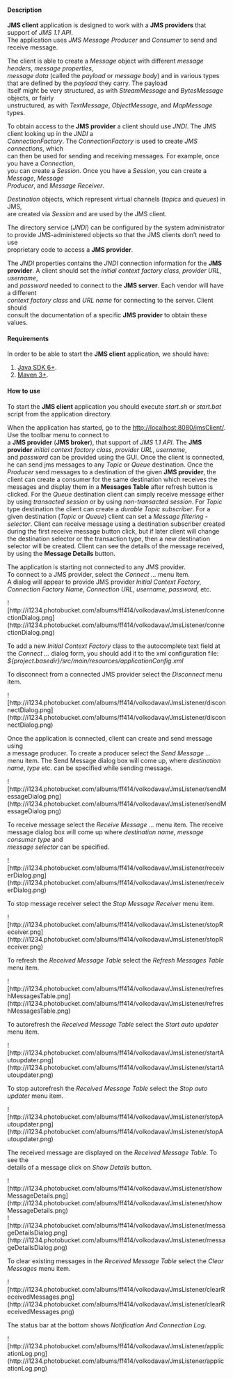 <h4>Description</h4>
<p><b>JMS client</b> application is designed to work with a <b>JMS providers</b> that support of <i>JMS 1.1 API</i>.<br>
The application uses <i>JMS Message Producer</i> and <i>Consumer</i> to send and receive message.</p>

<p>The client is able to create a <i>Message</i> object with different <i>message headers</i>, <i>message properties</i>,<br>
<i>message data</i> (called the <i>payload</i> or <i>message body</i>) and in various types<br>
that are defined by the <i>payload</i> they carry. The payload<br>
itself might be very structured, as with <i>StreamMessage</i> and <i>BytesMessage</i> objects, or fairly<br>
unstructured, as with <i>TextMessage</i>, <i>ObjectMessage</i>, and <i>MapMessage</i> types.</p>

<p>To obtain access to the <b>JMS provider</b> a client should use <i>JNDI</i>. The JMS client looking up in the <i>JNDI</i> a<br>
<i>ConnectionFactory</i>. The <i>ConnectionFactory</i> is used to create <i>JMS connections</i>, which<br>
can then be used for sending and receiving messages. For example, once you have a <i>Connection</i>,<br>
you can create a <i>Session</i>. Once you have a <i>Session</i>, you can create a <i>Message</i>, <i>Message<br>
Producer</i>, and <i>Message Receiver</i>.</p>

<p><i>Destination</i> objects, which represent virtual channels (<i>topics</i> and <i>queues</i>) in JMS,<br>
are created via <i>Session</i> and are used by the JMS client.</p>

<p>The directory service (<i>JNDI</i>) can be configured by the system administrator<br>
to provide JMS-administered objects so that the JMS clients don’t need to use<br>
proprietary code to access a <b>JMS provider</b>.</p>

<p>The <i>JNDI</i> properties contains the <i>JNDI</i> connection information for the <b>JMS<br>
provider</b>. A client should set the <i>initial context factory class</i>, <i>provider URL</i>, <i>username</i>,<br>
and <i>password</i> needed to connect to the <b>JMS server</b>. Each vendor will have a different<br>
<i>context factory class</i> and <i>URL name</i> for connecting to the server. Client should<br>
consult the documentation of a specific <b>JMS provider</b> to obtain these values.</p>

<h4>Requirements</h4>
<p>In order to be able to start the <b>JMS client</b> application, we should have:</p>
<ol>
<li><a href='http://www.oracle.com/technetwork/java/javase/downloads/index.html'>Java SDK 6+</a>.</li>
<li><a href='http://maven.apache.org/download.html'>Maven 3+</a>.</li>
</ol>

<h4>How to use</h4>
<p>To start the <b>JMS client</b> application you should execute <i>start.sh</i> or <i>start.bat</i> script from the application directory.</p>
<p>When the application has started, go to the <a href='http://localhost:8080/jmsClient/'><a href='http://localhost:8080/jmsClient/'>http://localhost:8080/jmsClient/</a></a>. Use the toolbar menu to connect to<br>
a <b>JMS provider</b> (<b>JMS broker</b>), that support of <i>JMS 1.1 API</i>. The <b>JMS provider</b> <i>initial context factory class</i>, <i>provider URL</i>, <i>username</i>,<br>
and <i>password</i> can be provided using the GUI. Once the client is connected, he can send jms messages to any <i>Topic</i> or <i>Queue</i> destination. Once the <i>Producer</i> send messages to a destination of the given <b>JMS provider</b>, the client can create a consumer for the same destination which receives the messages and display them in a <b>Messages Table</b> after refresh button is clicked. For the <i>Queue</i> destination client can simply receive message either by using <i>transacted session</i> or by using <i>non-transacted session</i>. For <i>Topic</i> type destination the client can create a <i>durable Topic subscriber</i>. For a given destination (<i>Topic</i> or <i>Queue</i>) client can set a <i>Message filtering</i> - <i>selector</i>. Client can receive message using a destination subscriber created during the first receive message button click, but if later client will change the destination selector or the transaction type, then a new destination selector will be created. Client can see the details of the message received, by using the <b>Message Details</b> button.</p>

<p>The application is starting not connected to any JMS provider.<br>
To connect to a JMS provider, select the <i>Connect ...</i> menu item.<br>
A dialog will appear to provide JMS provider <i>Initial Context Factory</i>, <i>Connection Factory Name</i>, <i>Connection URL</i>, <i>username</i>, <i>password</i>, etc.</p>
![http://i1234.photobucket.com/albums/ff414/volkodavav/JmsListener/connectionDialog.png](http://i1234.photobucket.com/albums/ff414/volkodavav/JmsListener/connectionDialog.png)

<p>To add a new <i>Initial Context Factory</i> class to the autocomplete text field at the <i>Connect ...</i> dialog form, you should add it to the xml configuration file: <i>${project.basedir}/src/main/resources/applicationConfig.xml</i></p>

<p>To disconnect from a connected JMS provider select the <i>Disconnect</i> menu item.</p>
![http://i1234.photobucket.com/albums/ff414/volkodavav/JmsListener/disconnectDialog.png](http://i1234.photobucket.com/albums/ff414/volkodavav/JmsListener/disconnectDialog.png)

<p>Once the application is connected, client can create and send message using<br>
a message producer. To create a producer select the <i>Send Message ...</i> menu item. The Send Message dialog box will come up, where <i>destination name</i>, <i>type</i> etc. can be specified while sending message.</p>
![http://i1234.photobucket.com/albums/ff414/volkodavav/JmsListener/sendMessageDialog.png](http://i1234.photobucket.com/albums/ff414/volkodavav/JmsListener/sendMessageDialog.png)

<p>To receive message select the <i>Receive Message ...</i> menu item. The receive message dialog box will come up where <i>destination name</i>, <i>message consumer type</i> and<br>
<i>message selector</i> can be specified.</p>
![http://i1234.photobucket.com/albums/ff414/volkodavav/JmsListener/receiverDialog.png](http://i1234.photobucket.com/albums/ff414/volkodavav/JmsListener/receiverDialog.png)

<p>To stop message receiver select the <i>Stop Message Receiver</i> menu item.</p>
![http://i1234.photobucket.com/albums/ff414/volkodavav/JmsListener/stopReceiver.png](http://i1234.photobucket.com/albums/ff414/volkodavav/JmsListener/stopReceiver.png)

<p>To refresh the <i>Received Message Table</i> select the <i>Refresh Messages Table</i> menu item.</p>
![http://i1234.photobucket.com/albums/ff414/volkodavav/JmsListener/refreshMessagesTable.png](http://i1234.photobucket.com/albums/ff414/volkodavav/JmsListener/refreshMessagesTable.png)

<p>To autorefresh the <i>Received Message Table</i> select the <i>Start auto updater</i> menu item.</p>
![http://i1234.photobucket.com/albums/ff414/volkodavav/JmsListener/startAutoupdater.png](http://i1234.photobucket.com/albums/ff414/volkodavav/JmsListener/startAutoupdater.png)

<p>To stop autorefresh the <i>Received Message Table</i> select the <i>Stop auto updater</i> menu item.</p>
![http://i1234.photobucket.com/albums/ff414/volkodavav/JmsListener/stopAutoupdater.png](http://i1234.photobucket.com/albums/ff414/volkodavav/JmsListener/stopAutoupdater.png)

<p>The received message are displayed on the <i>Received Message Table</i>. To see the<br>
details of a message click on <i>Show Details</i> button.</p>
![http://i1234.photobucket.com/albums/ff414/volkodavav/JmsListener/showMessageDetails.png](http://i1234.photobucket.com/albums/ff414/volkodavav/JmsListener/showMessageDetails.png)
<br />
![http://i1234.photobucket.com/albums/ff414/volkodavav/JmsListener/messageDetailsDialog.png](http://i1234.photobucket.com/albums/ff414/volkodavav/JmsListener/messageDetailsDialog.png)

<p>To clear existing messages in the <i>Received Message Table</i> select the <i>Clear Messages</i> menu item.</p>
![http://i1234.photobucket.com/albums/ff414/volkodavav/JmsListener/clearReceivedMessages.png](http://i1234.photobucket.com/albums/ff414/volkodavav/JmsListener/clearReceivedMessages.png)

<p>The status bar at the bottom shows <i>Notification And Connection Log</i>.</p>
![http://i1234.photobucket.com/albums/ff414/volkodavav/JmsListener/applicationLog.png](http://i1234.photobucket.com/albums/ff414/volkodavav/JmsListener/applicationLog.png)